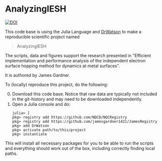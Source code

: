 # AnalyzingIESH

[![DOI](https://zenodo.org/badge/567320255.svg)](https://zenodo.org/badge/latestdoi/567320255)

This code base is using the Julia Language and [DrWatson](https://juliadynamics.github.io/DrWatson.jl/stable/)
to make a reproducible scientific project named
> AnalyzingIESH

The scripts, data and figures support the research presented in "Efficient implementation and performance analysis of the independent electron surface hopping method for dynamics at metal surfaces".

It is authored by James Gardner.

To (locally) reproduce this project, do the following:

0. Download this code base. Notice that raw data are typically not included in the
   git-history and may need to be downloaded independently.
1. Open a Julia console and do:
   ```
   julia> ]
   pkg> registry add https://github.com/NQCD/NQCRegistry
   pkg> registry add https://github.com/jamesgardner1421/JamesRegistry
   pkg> add DrWatson
   pkg> activate path/to/this/project
   pkg> instantiate
   ```

This will install all necessary packages for you to be able to run the scripts and
everything should work out of the box, including correctly finding local paths.
